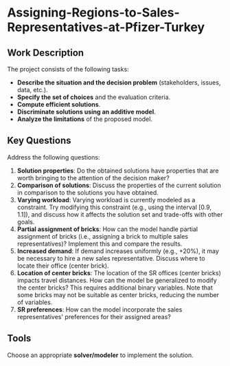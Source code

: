 # Assigning-Regions-to-Sales-Representatives-at-Pfizer-Turkey

## Work Description

The project consists of the following tasks:

- **Describe the situation and the decision problem** (stakeholders, issues, data, etc.).
- **Specify the set of choices** and the evaluation criteria.
- **Compute efficient solutions**.
- **Discriminate solutions using an additive model**.
- **Analyze the limitations** of the proposed model.

## Key Questions

Address the following questions:

1. **Solution properties**: Do the obtained solutions have properties that are worth bringing to the attention of the decision maker?
2. **Comparison of solutions**: Discuss the properties of the current solution in comparison to the solutions you have obtained.
3. **Varying workload**: Varying workload is currently modeled as a constraint. Try modifying this constraint (e.g., using the interval [0.9, 1.1]), and discuss how it affects the solution set and trade-offs with other goals.
4. **Partial assignment of bricks**: How can the model handle partial assignment of bricks (i.e., assigning a brick to multiple sales representatives)? Implement this and compare the results.
5. **Increased demand**: If demand increases uniformly (e.g., +20%), it may be necessary to hire a new sales representative. Discuss where to locate their office (center brick).
6. **Location of center bricks**: The location of the SR offices (center bricks) impacts travel distances. How can the model be generalized to modify the center bricks? This requires additional binary variables. Note that some bricks may not be suitable as center bricks, reducing the number of variables.
7. **SR preferences**: How can the model incorporate the sales representatives' preferences for their assigned areas?

## Tools

Choose an appropriate **solver/modeler** to implement the solution.
